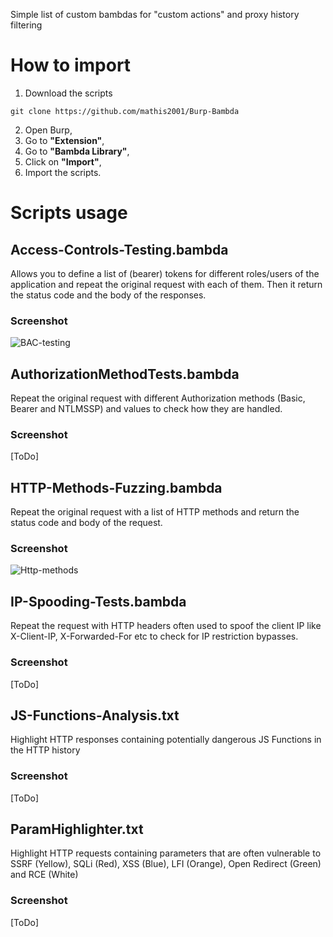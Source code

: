 Simple list of custom bambdas for "custom actions" and proxy history filtering

# How to import

1. Download the scripts

```
git clone https://github.com/mathis2001/Burp-Bambda
```

2. Open Burp,
3. Go to **"Extension"**,
4. Go to **"Bambda Library"**,
5. Click on **"Import"**,
6. Import the scripts.

# Scripts usage

## Access-Controls-Testing.bambda

Allows you to define a list of (bearer) tokens for different roles/users of the application and repeat the original request with each of them.
Then it return the status code and the body of the responses.

### Screenshot

![BAC-testing](https://github.com/user-attachments/assets/432d6bd0-862b-4494-9bc7-13541672e235)

## AuthorizationMethodTests.bambda

Repeat the original request with different Authorization methods (Basic, Bearer and NTLMSSP) and values to check how they are handled.

### Screenshot

[ToDo]

## HTTP-Methods-Fuzzing.bambda

Repeat the original request with a list of HTTP methods and return the status code and body of the request.

### Screenshot

![Http-methods](https://github.com/user-attachments/assets/d0a0afc3-4477-4bba-b28e-e8ee3b1e14aa)

## IP-Spooding-Tests.bambda

Repeat the request with HTTP headers often used to spoof the client IP like X-Client-IP, X-Forwarded-For etc to check for IP restriction bypasses.

### Screenshot

[ToDo]

## JS-Functions-Analysis.txt

Highlight HTTP responses containing potentially dangerous JS Functions in the HTTP history

### Screenshot

[ToDo]

## ParamHighlighter.txt

Highlight HTTP requests containing parameters that are often vulnerable to SSRF (Yellow), SQLi (Red), XSS (Blue), LFI (Orange), Open Redirect (Green) and RCE (White)

### Screenshot

[ToDo]
